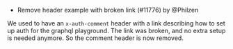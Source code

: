 - Remove header example with broken link (#11776) by @Philzen

We used to have an `x-auth-comment` header with a link describing how to set up
auth for the graphql playground. The link was broken, and no extra setup is
needed anymore. So the comment header is now removed.
